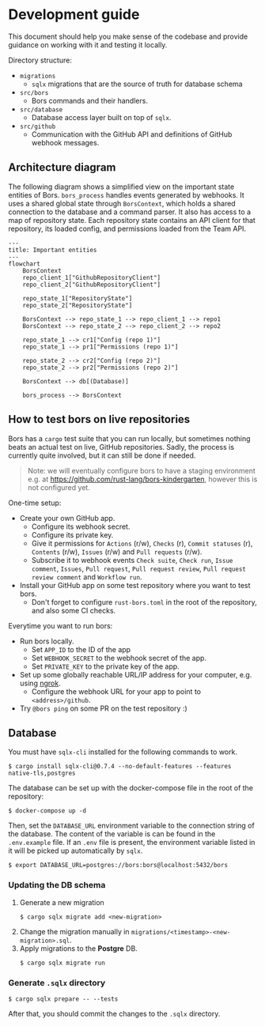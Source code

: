 # Development guide
This document should help you make sense of the codebase and provide
guidance on working with it and testing it locally.

Directory structure:
- `migrations`
    - `sqlx` migrations that are the source of truth for database schema
- `src/bors`
    - Bors commands and their handlers.
- `src/database`
    - Database access layer built on top of `sqlx`.
- `src/github`
    - Communication with the GitHub API and definitions of GitHub webhook messages.

## Architecture diagram
The following diagram shows a simplified view on the important state entities of Bors. `bors_process` handles events generated by webhooks. It uses a shared global state through `BorsContext`, which holds a shared connection to the database and a command parser. It also has access to a map of repository state. Each repository state contains an API client for that repository, its loaded config, and permissions loaded from the Team API.

```mermaid
---
title: Important entities
---
flowchart
    BorsContext
    repo_client_1["GithubRepositoryClient"]
    repo_client_2["GithubRepositoryClient"]

    repo_state_1["RepositoryState"]
    repo_state_2["RepositoryState"]

    BorsContext --> repo_state_1 --> repo_client_1 --> repo1
    BorsContext --> repo_state_2 --> repo_client_2 --> repo2

    repo_state_1 --> cr1["Config (repo 1)"]
    repo_state_1 --> pr1["Permissions (repo 1)"]

    repo_state_2 --> cr2["Config (repo 2)"]
    repo_state_2 --> pr2["Permissions (repo 2)"]

    BorsContext --> db[(Database)]

    bors_process --> BorsContext
```

## How to test bors on live repositories
Bors has a `cargo` test suite that you can run locally, but sometimes nothing beats an actual test on live, GitHub
repositories. Sadly, the process is currently quite involved, but it can still be done if needed.

> Note: we will eventually configure bors to have a staging environment e.g. at
> https://github.com/rust-lang/bors-kindergarten, however this is not configured yet.

One-time setup:
- Create your own GitHub app.
  - Configure its webhook secret.
  - Configure its private key.
  - Give it permissions for `Actions` (r/w), `Checks` (r), `Commit statuses` (r), `Contents` (r/w), `Issues` (r/w) and
  `Pull requests` (r/w).
  - Subscribe it to webhook events `Check suite`, `Check run`, `Issue comment`, `Issues`, `Pull request`,
    `Pull request review`, `Pull request review comment` and `Workflow run`.
- Install your GitHub app on some test repository where you want to test bors.
  - Don't forget to configure `rust-bors.toml` in the root of the repository, and also some CI checks.

Everytime you want to run bors:
- Run bors locally.
  - Set `APP_ID` to the ID of the app
  - Set `WEBHOOK_SECRET` to the webhook secret of the app.
  - Set `PRIVATE_KEY` to the private key of the app.
- Set up some globally reachable URL/IP address for your computer, e.g. using [ngrok](https://ngrok.com/).
  - Configure the webhook URL for your app to point to `<address>/github`.
- Try `@bors ping` on some PR on the test repository :)

## Database
You must have `sqlx-cli` installed for the following commands to work.
```console
$ cargo install sqlx-cli@0.7.4 --no-default-features --features native-tls,postgres
```

The database can be set up with the docker-compose file in the root of the repository:

```console
$ docker-compose up -d
```

Then, set the `DATABASE_URL` environment variable to the connection string of the database.
The content of the variable is can be found in the `.env.example` file.
If an `.env` file is present, the environment variable listed in it will be picked up automatically by `sqlx`.

```console
$ export DATABASE_URL=postgres://bors:bors@localhost:5432/bors
```

### Updating the DB schema
1) Generate a new migration
    ```console
    $ cargo sqlx migrate add <new-migration>
    ```
2) Change the migration manually in `migrations/<timestamp>-<new-migration>.sql`.
3) Apply migrations to the **Postgre** DB.
    ```console
    $ cargo sqlx migrate run
    ```

### Generate `.sqlx` directory
```console
$ cargo sqlx prepare -- --tests
```

After that, you should commit the changes to the `.sqlx` directory.
